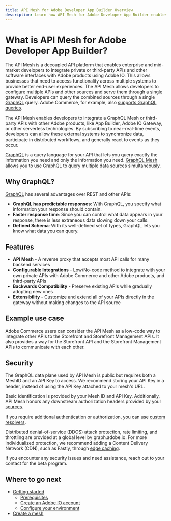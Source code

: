 ```yaml
---
title: API Mesh for Adobe Developer App Builder Overview
description: Learn how API Mesh for Adobe Developer App Builder enables you to route incoming requests from customers to different underlying remote services.
---
```


# What is API Mesh for Adobe Developer App Builder?

The API Mesh is a decoupled API platform that enables enterprise and mid-market developers to integrate private or third-party APIs and other software interfaces with Adobe products using Adobe IO. This allows businesses that need to access functionality across multiple systems to provide better end-user experiences. The API Mesh allows developers to configure multiple APIs and other sources and serve them through a single gateway. Developers can query the combined sources through a single [GraphQL] query. Adobe Commerce, for example, also [supports GraphQL queries].

The API Mesh enables developers to integrate a GraphQL Mesh or third-party APIs with other Adobe products, like App Builder, Adobe IO Gateway, or other serverless technologies. By subscribing to near-real-time events, developers can allow these external systems to synchronize data, participate in distributed workflows, and generally react to events as they occur.

<InlineAlert variant="info" slots="text"/>

[GraphQL] is a query language for your API that lets you query exactly the information you need and only the information you need. [GraphQL Mesh] allows you to use GraphQL to query multiple data sources simultaneously.

## Why GraphQL?

[GraphQL] has several advantages over REST and other APIs:

-  **GraphQL has predictable responses**: With GraphQL, you specify what information your response should contain.
-  **Faster response time**: Since you can control what data appears in your response, there is less extraneous data slowing down your calls.
-  **Defined Schema**: With its well-defined set of types, GraphQL lets you know what data you can query.

## Features

-  **API Mesh** - A reverse proxy that accepts most API calls for many backend services
-  **Configurable Integrations** - Low/No-code method to integrate with your own private APIs with Adobe Commerce and other Adobe products, and third-party APIs
-  **Backwards Compatibility** - Preserve existing APIs while gradually adopting new ones
-  **Extensibility** - Customize and extend all of your APIs directly in the gateway without making changes to the API source

## Example use case

Adobe Commerce users can consider the API Mesh as a low-code way to integrate other APIs to the Storefront and Storefront Management APIs. It also provides a way for the Storefront API and the Storefront Management APIs to communicate with each other.

## Security

The GraphQL data plane used by API Mesh is public but requires both a MeshID and an API Key to access. We recommend storing your API Key in a header, instead of using the API Key attached to your mesh's URL.

Basic identification is provided by your Mesh ID and API Key. Additionally, API Mesh honors any downstream authorization headers provided by your [sources](source-handlers.md).

If you require additional authentication or authorization, you can use [custom resolvers](../reference/multiple-apis.md).

Distributed denial-of-service (DDOS) attack protection, rate limiting, and throttling are provided at a global level by graph.adobe.io. For more individualized protection, we recommend adding a Content Delivery Network (CDN), such as Fastly, through [edge caching](cache-control-headers.md).

If you encounter any security issues and need assistance, reach out to your contact for the beta program.

## Where to go next

-  [Getting started]
   -  [Prerequisites]
   -  [Create an Adobe IO account]
   -  [Configure your environment]
-  [Create a mesh]

<!-- Link Definitions -->
[supports GraphQL queries]: https://devdocs.magento.com/guides/v2.4/graphql/index.html
[GraphQL]: https://graphql.org/
[GraphQL Mesh]: https://www.graphql-mesh.com/
[mesh]: https://www.graphql-mesh.com/docs/getting-started/basic-usage
[Getting started]: getting-started.md
[Prerequisites]: getting-started.md#Prerequisites
[Create an Adobe IO account]: getting-started.md#prerequisites
[Configure your environment]: getting-started.md#configure-your-environment
[Create a mesh]: create-mesh.md
